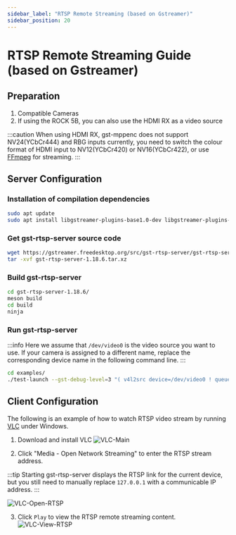 ```yaml
---
sidebar_label: "RTSP Remote Streaming (based on Gstreamer)"
sidebar_position: 20
---
```


# RTSP Remote Streaming Guide (based on Gstreamer)

## Preparation

1. Compatible Cameras
2. If using the ROCK 5B, you can also use the HDMI RX as a video source

:::caution
When using HDMI RX, gst-mppenc does not support NV24(YCbCr444) and RBG inputs currently, you need to switch the colour format of HDMI input to NV12(YCbCr420) or NV16(YCbCr422), or use [FFmpeg](./rtsp-ffmpeg) for streaming.
:::

## Server Configuration

### Installation of compilation dependencies

```bash
sudo apt update
sudo apt install libgstreamer-plugins-base1.0-dev libgstreamer-plugins-bad1.0-dev build-essential meson libcgroup-dev gobject-introspection libgirepository1.0-dev
```

### Get gst-rtsp-server source code

```bash
wget https://gstreamer.freedesktop.org/src/gst-rtsp-server/gst-rtsp-server-1.18.6.tar.xz
tar -xvf gst-rtsp-server-1.18.6.tar.xz
```

### Build gst-rtsp-server

```bash
cd gst-rtsp-server-1.18.6/
meson build
cd build
ninja
```

### Run gst-rtsp-server

:::info
Here we assume that `/dev/video0` is the video source you want to use. If your camera is assigned to a different name, replace the corresponding device name in the following command line.
:::

```bash
cd examples/
./test-launch --gst-debug-level=3 "( v4l2src device=/dev/video0 ! queue ! mpph265enc bps=51200000 rc-mode=vbr !  rtph265pay name=pay0 pt=97 )"
```

## Client Configuration

The following is an example of how to watch RTSP video stream by running [VLC](https://www.videolan.org/vlc/) under Windows.

1. Download and install VLC
   ![VLC-Main](/img/general-tutorial/rtsp/VLC-Main-en.webp)

2. Click "Media - Open Network Streaming" to enter the RTSP stream address.

:::tip
Starting gst-rtsp-server displays the RTSP link for the current device, but you still need to manually replace `127.0.0.1` with a communicable IP address.
:::

![VLC-Open-RTSP](/img/general-tutorial/rtsp/VLC-Open-RTSP-en.webp)

3. Click `Play` to view the RTSP remote streaming content.
   ![VLC-View-RTSP](/img/general-tutorial/rtsp/VLC-View-RTSP-en.webp)
